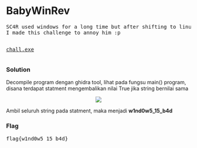 <h1><b>BabyWinRev</b></h1>
<pre>
SC4R used windows for a long time but after shifting to linux started reprimanding his ignorant past. 
I made this challenge to annoy him :p

<a href="http://static.beast.sdslabs.co/static/BabyWinRev/chall.exe">chall.exe</a>
</pre>
<h3><b>Solution</b></h3>
<p>Decompile program dengan ghidra tool, lihat pada fungsu main() program, disana terdapat statment mengembalikan nilai True jika string bernilai sama</p>
<p align='center'>
  <img src="https://github.com/enomarozi/BackdoorCTF_Writeup/blob/master/Images/BabyWinRev.jpg">
</p>
<p>Ambil seluruh string pada statment, maka menjadi <b>w1nd0w5_15_b4d</b></p>
<h3><b>Flag</b></h3>
<pre>
flag{w1nd0w5_15_b4d}
</pre>

